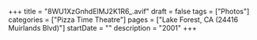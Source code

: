 +++
title = "8WU1XzGnhdElMJ2K1R6_.avif"
draft = false
tags = ["Photos"]
categories = ["Pizza Time Theatre"]
pages = ["Lake Forest, CA (24416 Muirlands Blvd)"]
startDate = ""
description = "2001"
+++
